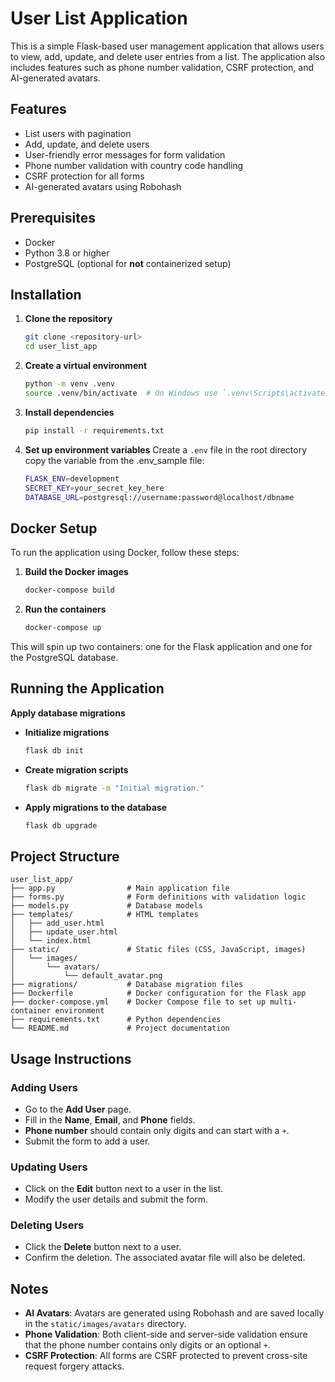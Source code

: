 # User List Application

This is a simple Flask-based user management application that allows users to view, add, update, and delete user entries from a list. The application also includes features such as phone number validation, CSRF protection, and AI-generated avatars.

## Features

- List users with pagination
- Add, update, and delete users
- User-friendly error messages for form validation
- Phone number validation with country code handling
- CSRF protection for all forms
- AI-generated avatars using Robohash

## Prerequisites

- Docker
- Python 3.8 or higher
- PostgreSQL (optional for **not** containerized setup)


## Installation

1. **Clone the repository**
   ```sh
   git clone <repository-url>
   cd user_list_app
   ```

2. **Create a virtual environment**
   ```sh
   python -m venv .venv
   source .venv/bin/activate  # On Windows use `.venv\Scripts\activate`
   ```

3. **Install dependencies**
   ```sh
   pip install -r requirements.txt
   ```

4. **Set up environment variables**
   Create a `.env` file in the root directory copy the variable from the .env_sample file:
   ```sh
   FLASK_ENV=development
   SECRET_KEY=your_secret_key_here
   DATABASE_URL=postgresql://username:password@localhost/dbname
   ```

## Docker Setup 

To run the application using Docker, follow these steps:

1. **Build the Docker images**
   ```sh
   docker-compose build
   ```

2. **Run the containers**
   ```sh
   docker-compose up
   ```

This will spin up two containers: one for the Flask application and one for the PostgreSQL database.

## Running the Application
**Apply database migrations**
   - **Initialize migrations**
     ```sh
     flask db init
     ```
   - **Create migration scripts**
     ```sh
     flask db migrate -m "Initial migration."
     ```
   - **Apply migrations to the database**
     ```sh
     flask db upgrade
     ```

## Project Structure

```
user_list_app/
├── app.py                # Main application file
├── forms.py              # Form definitions with validation logic
├── models.py             # Database models
├── templates/            # HTML templates
│   ├── add_user.html
│   ├── update_user.html
│   └── index.html
├── static/               # Static files (CSS, JavaScript, images)
│   └── images/
│       └── avatars/
│           └── default_avatar.png
├── migrations/           # Database migration files
├── Dockerfile            # Docker configuration for the Flask app
├── docker-compose.yml    # Docker Compose file to set up multi-container environment
├── requirements.txt      # Python dependencies
└── README.md             # Project documentation
```

## Usage Instructions

### Adding Users
- Go to the **Add User** page.
- Fill in the **Name**, **Email**, and **Phone** fields.
- **Phone number** should contain only digits and can start with a `+`.
- Submit the form to add a user.

### Updating Users
- Click on the **Edit** button next to a user in the list.
- Modify the user details and submit the form.

### Deleting Users
- Click the **Delete** button next to a user.
- Confirm the deletion. The associated avatar file will also be deleted.

## Notes

- **AI Avatars**: Avatars are generated using Robohash and are saved locally in the `static/images/avatars` directory.
- **Phone Validation**: Both client-side and server-side validation ensure that the phone number contains only digits or an optional `+`.
- **CSRF Protection**: All forms are CSRF protected to prevent cross-site request forgery attacks.
